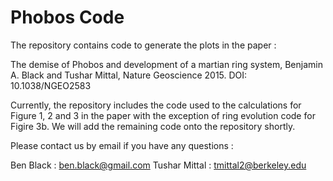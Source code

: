 # Phobos Code

The repository contains code to generate the plots in the paper : 

The demise of Phobos and development of a martian ring system, 
Benjamin A. Black and Tushar Mittal, 
Nature Geoscience 2015.  DOI: 10.1038/NGEO2583

Currently, the repository includes the code used to the calculations for Figure 1, 2 and 3 in the paper with the exception of ring evolution code for Figire 3b.
We will add the remaining code onto the repository shortly.

Please contact us by email if you have any questions :

Ben Black : ben.black@gmail.com
Tushar Mittal : tmittal2@berkeley.edu



